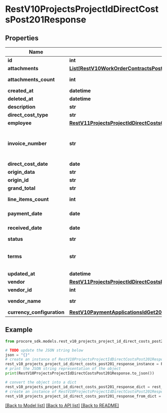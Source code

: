 # RestV10ProjectsProjectIdDirectCostsPost201Response


## Properties

Name | Type | Description | Notes
------------ | ------------- | ------------- | -------------
**id** | **int** | ID | [optional] 
**attachments** | [**List[RestV10WorkOrderContractsPost201ResponseAttachmentsInner]**](RestV10WorkOrderContractsPost201ResponseAttachmentsInner.md) | Attachments | [optional] 
**attachments_count** | **int** | Attachments count | [optional] 
**created_at** | **datetime** | Created at | [optional] 
**deleted_at** | **datetime** | Deleted at | [optional] 
**description** | **str** | Description | [optional] 
**direct_cost_type** | **str** | Type | [optional] 
**employee** | [**RestV11ProjectsProjectIdDirectCostsGet200ResponseInnerEmployee**](RestV11ProjectsProjectIdDirectCostsGet200ResponseInnerEmployee.md) |  | [optional] 
**invoice_number** | **str** | Unique identifier for a Direct Cost Item of type invoice | [optional] 
**direct_cost_date** | **date** | Date | [optional] 
**origin_data** | **str** | Origin Data | [optional] 
**origin_id** | **str** | Origin ID | [optional] 
**grand_total** | **str** | Grand total | [optional] 
**line_items_count** | **int** | Line Items count | [optional] 
**payment_date** | **date** | Payment Date | [optional] 
**received_date** | **date** | Received Date | [optional] 
**status** | **str** | Status | [optional] 
**terms** | **str** | The agreed upon Terms for the date of payment | [optional] 
**updated_at** | **datetime** | Updated at | [optional] 
**vendor** | [**RestV11ProjectsProjectIdDirectCostsPost201ResponseVendor**](RestV11ProjectsProjectIdDirectCostsPost201ResponseVendor.md) |  | [optional] 
**vendor_id** | **int** | Vendor ID | [optional] 
**vendor_name** | **str** | Vendor name | [optional] 
**currency_configuration** | [**RestV10PaymentApplicationsIdGet200ResponseAllOfG703InnerCurrencyConfiguration**](RestV10PaymentApplicationsIdGet200ResponseAllOfG703InnerCurrencyConfiguration.md) |  | [optional] 

## Example

```python
from procore_sdk.models.rest_v10_projects_project_id_direct_costs_post201_response import RestV10ProjectsProjectIdDirectCostsPost201Response

# TODO update the JSON string below
json = "{}"
# create an instance of RestV10ProjectsProjectIdDirectCostsPost201Response from a JSON string
rest_v10_projects_project_id_direct_costs_post201_response_instance = RestV10ProjectsProjectIdDirectCostsPost201Response.from_json(json)
# print the JSON string representation of the object
print(RestV10ProjectsProjectIdDirectCostsPost201Response.to_json())

# convert the object into a dict
rest_v10_projects_project_id_direct_costs_post201_response_dict = rest_v10_projects_project_id_direct_costs_post201_response_instance.to_dict()
# create an instance of RestV10ProjectsProjectIdDirectCostsPost201Response from a dict
rest_v10_projects_project_id_direct_costs_post201_response_from_dict = RestV10ProjectsProjectIdDirectCostsPost201Response.from_dict(rest_v10_projects_project_id_direct_costs_post201_response_dict)
```
[[Back to Model list]](../README.md#documentation-for-models) [[Back to API list]](../README.md#documentation-for-api-endpoints) [[Back to README]](../README.md)


